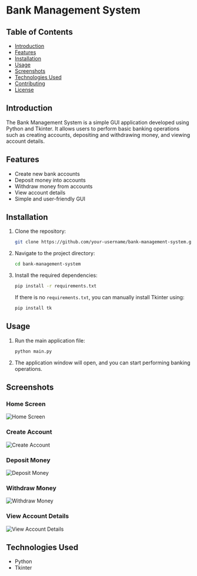 
# Bank Management System

## Table of Contents
- [Introduction](#introduction)
- [Features](#features)
- [Installation](#installation)
- [Usage](#usage)
- [Screenshots](#screenshots)
- [Technologies Used](#technologies-used)
- [Contributing](#contributing)
- [License](#license)

## Introduction
The Bank Management System is a simple GUI application developed using Python and Tkinter. It allows users to perform basic banking operations such as creating accounts, depositing and withdrawing money, and viewing account details.

## Features
- Create new bank accounts
- Deposit money into accounts
- Withdraw money from accounts
- View account details
- Simple and user-friendly GUI

## Installation
1. Clone the repository:
    ```sh
    git clone https://github.com/your-username/bank-management-system.git
    ```
2. Navigate to the project directory:
    ```sh
    cd bank-management-system
    ```
3. Install the required dependencies:
    ```sh
    pip install -r requirements.txt
    ```
    If there is no `requirements.txt`, you can manually install Tkinter using:
    ```sh
    pip install tk
    ```

## Usage
1. Run the main application file:
    ```sh
    python main.py
    ```
2. The application window will open, and you can start performing banking operations.

## Screenshots
### Home Screen
![Home Screen](screenshots/home_screen.png)

### Create Account
![Create Account](screenshots/create_account.png)

### Deposit Money
![Deposit Money](screenshots/deposit_money.png)

### Withdraw Money
![Withdraw Money](screenshots/withdraw_money.png)

### View Account Details
![View Account Details](screenshots/view_account_details.png)

## Technologies Used
- Python
- Tkinter

